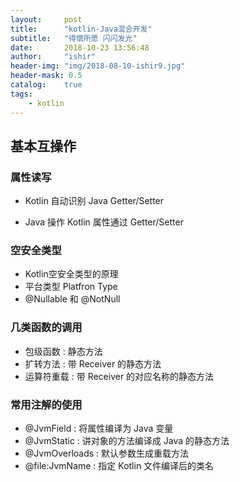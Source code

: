 ```yaml
---
layout:     post
title:      "kotlin-Java混合开发"
subtitle:   "得偿所愿 闪闪发光"
date:       2018-10-23 13:56:48
author:     "ishir"
header-img: "img/2018-08-10-ishir9.jpg"
header-mask: 0.5
catalog:    true
tags:
    - kotlin
---
```

**<font size="5">  </font>**
<!--上标:º ¹ ² ³ ⁴⁵ ⁶ ⁷ ⁸ ⁹ ⁺ ⁻ ⁼ ⁽ ⁾ ⁿ ′ ½下标:₀ ₁ ₂ ₃ ₄ ₅ ₆ ₇ ₈ ₉ ₊ ₋ ₌ ₍ ₎
[<font size="2" color="#006666">包级函数</font>](#package)<p id = "package"></p>-->

## 基本互操作

### 属性读写

- Kotlin 自动识别 Java Getter/Setter

- Java 操作 Kotlin 属性通过 Getter/Setter

### 空安全类型

- Kotlin空安全类型的原理
- 平台类型 Platfron Type
- @Nullable 和 @NotNull

### 几类函数的调用

- 包级函数 : 静态方法
- 扩转方法 : 带 Receiver 的静态方法
- 运算符重载 : 带 Receiver 的对应名称的静态方法

### 常用注解的使用

- @JvmField : 将属性编译为 Java 变量
- @JvmStatic : 讲对象的方法编译成 Java 的静态方法
- @JvmOverloads : 默认参数生成重载方法
- @file:JvmName : 指定 Kotlin 文件编译后的类名

